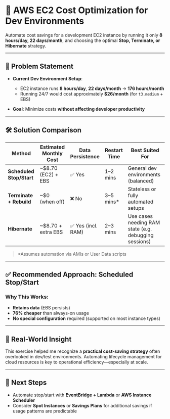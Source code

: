 # 💸 AWS EC2 Cost Optimization for Dev Environments

Automate cost savings for a development EC2 instance by running it only **8 hours/day, 22 days/month**, and choosing the optimal **Stop, Terminate, or Hibernate** strategy.

---

## 📌 Problem Statement

- **Current Dev Environment Setup**:
  - EC2 instance runs **8 hours/day**, **22 days/month** → **176 hours/month**
  - Running 24/7 would cost approximately **$26/month** (for `t3.medium` + EBS)

- **Goal**: Minimize costs **without affecting developer productivity**

---

## 🛠️ Solution Comparison

| Method                | Estimated Monthly Cost | Data Persistence | Restart Time | Best Suited For                         |
|-----------------------|------------------------|------------------|--------------|------------------------------------------|
| **Scheduled Stop/Start** | ~$8.70 (EC2) + EBS       | ✅ Yes           | 1–2 mins     | General dev environments (balanced)      |
| **Terminate + Rebuild**  | ~$0 (when off)           | ❌ No            | 3–5 mins*    | Stateless or fully automated setups      |
| **Hibernate**            | ~$8.70 + extra EBS       | ✅ Yes (incl. RAM) | 2–3 mins     | Use cases needing RAM state (e.g. debugging sessions) |

> \*Assumes automation via AMIs or User Data scripts

---

## ✅ Recommended Approach: **Scheduled Stop/Start**

### Why This Works:
- **Retains data** (EBS persists)
- **76% cheaper** than always-on usage
- **No special configuration** required (supported on most instance types)

---

## 🧠 Real-World Insight

This exercise helped me recognize a **practical cost-saving strategy** often overlooked in dev/test environments. Automating lifecycle management for cloud resources is key to operational efficiency—especially at scale.

---

## 📌 Next Steps

- Automate stop/start with **EventBridge + Lambda** or **AWS Instance Scheduler**
- Consider **Spot Instances** or **Savings Plans** for additional savings if usage patterns are predictable

